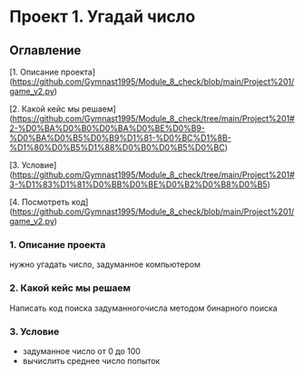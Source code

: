 # Проект 1. Угадай число
## Оглавление
[1. Описание проекта] (https://github.com/Gymnast1995/Module_8_check/blob/main/Project%201/game_v2.py)

[2. Какой кейс мы решаем] (https://github.com/Gymnast1995/Module_8_check/tree/main/Project%201#2-%D0%BA%D0%B0%D0%BA%D0%BE%D0%B9-%D0%BA%D0%B5%D0%B9%D1%81-%D0%BC%D1%8B-%D1%80%D0%B5%D1%88%D0%B0%D0%B5%D0%BC)

[3. Условие] (https://github.com/Gymnast1995/Module_8_check/tree/main/Project%201#3-%D1%83%D1%81%D0%BB%D0%BE%D0%B2%D0%B8%D0%B5)

[4. Посмотреть код] (https://github.com/Gymnast1995/Module_8_check/blob/main/Project%201/game_v2.py)
### 1. Описание проекта
нужно угадать число, задуманное компьютером
### 2. Какой кейс мы решаем
Написать код поиска задуманногочисла методом бинарного поиска
### 3. Условие
- задуманное число от 0 до 100
- вычислить среднее число попыток
